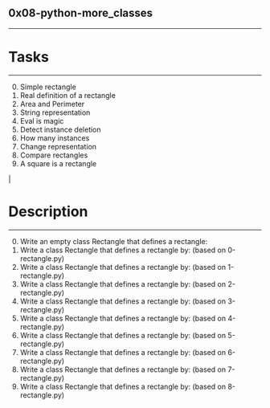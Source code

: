 ## 0x08-python-more_classes
---
# Tasks
---
0. Simple rectangle
1. Real definition of a rectangle
2. Area and Perimeter
3. String representation
4. Eval is magic
5. Detect instance deletion 
6. How many instances 
7. Change representation
8. Compare rectangles
9. A square is a rectangle

|
# Description
---
0. Write an empty class Rectangle that defines a rectangle:
1. Write a class Rectangle that defines a rectangle by: (based on 0-rectangle.py)
2. Write a class Rectangle that defines a rectangle by: (based on 1-rectangle.py)
3. Write a class Rectangle that defines a rectangle by: (based on 2-rectangle.py)
4. Write a class Rectangle that defines a rectangle by: (based on 3-rectangle.py)
5. Write a class Rectangle that defines a rectangle by: (based on 4-rectangle.py)
6. Write a class Rectangle that defines a rectangle by: (based on 5-rectangle.py)
7. Write a class Rectangle that defines a rectangle by: (based on 6-rectangle.py)
8. Write a class Rectangle that defines a rectangle by: (based on 7-rectangle.py)
9. Write a class Rectangle that defines a rectangle by: (based on 8-rectangle.py)